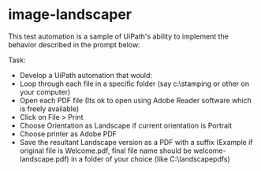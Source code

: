 # image-landscaper

This test automation is a sample of UiPath's ability to implement the behavior described in the prompt below:

Task:

- Develop a UiPath automation that would:
- Loop through each file in a specific folder (say c:\stamping or other on your computer)
- Open each PDF file (Its ok to open using Adobe Reader software which is freely available)
- Click on File > Print
- Choose Orientation as Landscape if current orientation is Portrait
- Choose printer as Adobe PDF
- Save the resultant Landscape version as a PDF with a suffix (Example if original file is Welcome.pdf, final file name should be welcome-landscape.pdf) in a folder of your choice (like C:\landscapepdfs)
